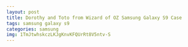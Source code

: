 ```yaml
---
layout: post
title: Dorothy and Toto from Wizard of OZ Samsung Galaxy S9 Case
tags: samsung galaxy s9
categories: samsung
img: 1TmJtwhskczLKJgKnvKFQUrRt8V5ntv-S
---
```

